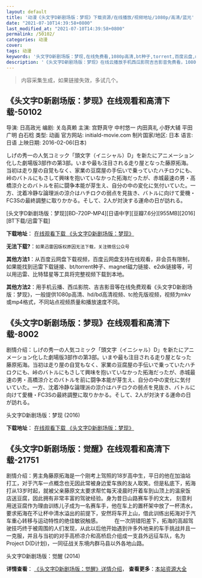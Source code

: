 ```yaml
---
layout: default
title: '动漫《头文字D新剧场版：梦现》下载资源/在线播放/视频地址/1080p/高清/蓝光'
date: "2021-07-10T14:39:58+0800"
last_modified_at: "2021-07-10T14:39:58+0800"
permalink: /50102/
categories: 动漫
cover:
tags: 动漫
keywords: '头文字D新剧场版：梦现,在线免费看,1080p高清,bt种子,torrent,百度云盘,magnet,磁力链,迅雷下载资源'
description: '《头文字D新剧场版：梦现》在线云播放手机西瓜影院吉吉影音免费看，1080p高清bd/hd未删减完整版和tc抢先枪版，mkv/mp4格式，附带bt/torrent种子、magnet/磁力链、百度云盘、网盘资源迅雷下载链接'
---
```


>内容采集生成，如果链接失效，多试几个。


## 《头文字D新剧场版：梦现》在线观看和高清下载-50102

导演: 日高政光 编剧: 关岛真赖 主演: 宫野真守 中村悠一 内田真礼 小野大辅 平田广明 白石稔 类型: 动画 官方网站: initiald-movie.com 制片国家/地区: 日本 语言: 日语 上映日期: 2016-02-06(日本)

しげの秀一の人気コミック「頭文字（イニシャル）D」を新たにアニメーション化した劇場版3部作の第3部。いまや最も注目される走り屋となった藤原拓海。当初は走り屋の自覚もなく、家業の豆腐屋の手伝いで乗っていたハチロクにも、峠のバトルにもさして興味を抱いていなかった拓海だったが、赤城最速の男・高橋涼介とのバトルを前に闘争本能が芽生え、自分の中の変化に気付いていた。一方、沈着冷静な論理派の涼介はハチロクの弱点を見抜き、バトルに向けて愛機・FC3Sの最終調整に取りかかる。そして、2人が対決する運命の日が訪れる。


[头文字D新剧场版：梦现][BD-720P-MP4][日语中字][豆瓣7.6分][955MB][2016][BT下载/迅雷下载]

**下载地址**： [在线观看下载 《头文字D新剧场版：梦现》](https://www.btdx8.com/torrent/initiald_2016.html) 


**无法下载?**：`如果迅雷因版权原因无法下载，关注微信公众号 `

**其他方法1**：从百度云网盘下载视频，百度云网盘支持在线观看，非会员有限制，如果能找到迅雷下载链接、bt/torrent种子、magnet磁力链接、e2dk链接等，可以用迅雷、比特彗星等工具将完整视频下载到本地。

**其他方法2**：用手机云播、西瓜影院、吉吉影音等在线免费观看《头文字D新剧场版：梦现》，一般提供1080p高清、hd/bd高清视频、tc抢先版视频，视频为mkv或mp4格式，不同站点视频质量和播放速度不同。


## 《头文字D新剧场版：梦现》在线观看和高清下载-8002

剧情介绍：しげの秀一の人気コミック「頭文字（イニシャル）D」を新たにアニメーション化した劇場版3部作の第3部。いまや最も注目される走り屋となった藤原拓海。当初は走り屋の自覚もなく、家業の豆腐屋の手伝いで乗っていたハチロクにも、峠のバトルにもさして興味を抱いていなかった拓海だったが、赤城最速の男・高橋涼介とのバトルを前に闘争本能が芽生え、自分の中の変化に気付いていた。一方、沈着冷静な論理派の涼介はハチロクの弱点を見抜き、バトルに向けて愛機・FC3Sの最終調整に取りかかる。そして、2人が対決する運命の日が訪れる。


头文字D新剧场版：梦现 (2016)

**下载地址**： [在线观看下载 《头文字D新剧场版：梦现》](https://www.btbtdy.me/btdy/dy5283.html) 


## 《头文字D新剧场版：觉醒》在线观看和高清下载-21751

剧情介绍：男主角藤原拓海是一个刚考上驾照的18岁高中生，平日的他在加油站打工，对于汽车一点概念也无因此常被身边爱车族的友人取笑。但是私底下，拓海打从13岁时起，就被父亲藤原文太要求帮忙每天凌晨时开着车到山顶上的温泉饭店送豆腐，因此拥有非常丰富的驾驶经验。身为昔日山路赛车手的文太， 刻意利用送豆腐作为理由训练儿子成为一名赛车手，他在车上的置杯架中放了一杯清水，要求拓海在不让杯中清水溢出的前提下，安然将车开上山，借此训练出拓海对于汽车重心转移与运动特性的绝佳敏锐触感。  　　在一次阴错阳差下，拓海的高超驾驶技巧终于被周围的人们发现，从此以后他开始遇到许多外地来的车手挑战并且一一克服，并且与当初的对手高桥凉介和高桥启介组成一支县外远征车队，名为Project D(D计划)，一同征战关东境内群马县以外各地山路。


头文字D新剧场版：觉醒 (2014)

**详情查看**： [《头文字D新剧场版：觉醒》详情介绍](/movie/21751/)， **查看更多**：[本站资源大全](/movie/t/all/)

